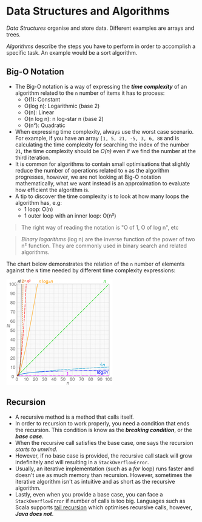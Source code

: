 # Data Structures and Algorithms
*Data Structures* organise and store data. Different examples are arrays and trees.

*Algorithms* describe the steps you have to perform in order to accomplish a specific task. An example would be a sort algorithm.

## Big-O Notation
- The Big-O notation is a way of expressing the ***time complexity*** of an algorithm related to the
  `n` number of items it has to process:
  - O(1): Constant
  - O(log n): Logarithmic (base 2)
  - O(n): Linear
  - O(n log n): n log-star n (base 2)
  - O(n²): Quadratic
- When expressing time complexity, always use the worst case scenario. For example, if you have an
  array `[1, 5, 21, -5, 3, 6, 88` and is calculating the time complexity for searching the index of
  the number `21`, the time complexity should be *O(n)* even if we find the number at the third
  iteration.
- It is common for algorithms to contain small optimisations that slightly reduce the number of
  operations related to `n` as the algorithm progresses, however, we are not looking at Big-O
  notation mathematically, what we want instead is an approximation to evaluate how efficient the
  algorithm is.
- A tip to discover the time complexity is to look at how many loops the algorithm has, e.g:
  - 1 loop: O(n)
  - 1 outer loop with an inner loop: O(n²)
  
> The right way of reading the notation is "O of 1, O of log n", etc

> *Binary logarithms* (log n) are the inverse function of the power of two n² function. They are
commonly used in binary search and related algorithms.

The chart below demonstrates the relation of the `n` number of elements against the `N` time needed
by different time complexity expressions:

![Big-O notation time complexity chart](charts/computational_complexity.png)

## Recursion
- A recursive method is a method that calls itself.
- In order to recursion to work properly, you need a condition that ends the recursion. 
  This condition is know as the ***breaking condition***, or the ***base case***.
- When the recursive call satisfies the base case, one says the recursion *starts to unwind*.
- However, if no base case is provided, the recursive call stack will grow indefinitely and will
  resulting in a `StackOverflowError`.
- Usually, an iterative implementation (such as a *for* loop) runs faster and doesn't use as much
  memory than recursion. However, sometimes the iterative algorithm isn't as intuitive and as short
  as the recursive algorithm.
- Lastly, even when you provide a base case, you can face a `StackOverflowError` if number of calls
  is too big. Languages such as Scala supports
  [tail recursion](https://www.drdobbs.com/jvm/tail-call-optimization-and-java/240167044) which 
  optimises recursive calls, however, ***Java does not***.

